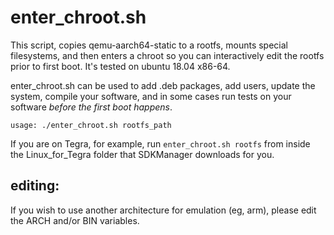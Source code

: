 # enter_chroot.sh

This script, copies qemu-aarch64-static to a rootfs, mounts special filesystems,
and then enters a chroot so you can interactively edit the rootfs prior to 
first boot. It's tested on ubuntu 18.04 x86-64.

enter_chroot.sh can be used to add .deb packages, add users, update the system, 
compile your software, and in some cases run tests on your software *before the 
first boot happens*.

```
usage: ./enter_chroot.sh rootfs_path
```

If you are on Tegra, for example, run `enter_chroot.sh rootfs`
from inside the Linux_for_Tegra folder that SDKManager downloads for you.

## editing:

If you wish to use another architecture for emulation (eg, arm), please edit
the ARCH and/or BIN variables.
